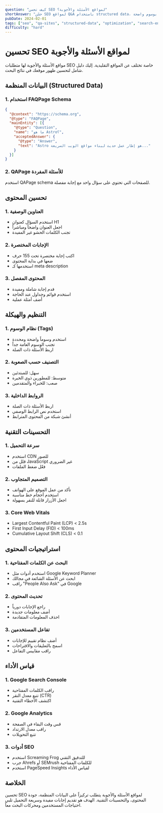 ```yaml
---
question: "كيف تحسن SEO لمواقع الأسئلة والأجوبة؟"
shortAnswer: "حسّن SEO لمواقع Q&A باستخدام structured data، عناوين وصفية، إجابات مختصرة تحت 155 حرف، وتنظيم المحتوى بوسوم واضحة."
pubDate: 2024-02-01
tags: ["seo", "qa-sites", "structured-data", "optimization", "search-engines"]
difficulty: "hard"
---
```


# تحسين SEO لمواقع الأسئلة والأجوبة

مواقع الأسئلة والأجوبة لها متطلبات SEO خاصة تختلف عن المواقع التقليدية. إليك دليل شامل لتحسين ظهور موقعك في نتائج البحث.

## البيانات المنظمة (Structured Data)

### 1. استخدام FAQPage Schema
```json
{
  "@context": "https://schema.org",
  "@type": "FAQPage",
  "mainEntity": [{
    "@type": "Question",
    "name": "ما هو Astro؟",
    "acceptedAnswer": {
      "@type": "Answer",
      "text": "Astro هو إطار عمل حديث لبناء مواقع الويب السريعة..."
    }
  }]
}
```

### 2. QAPage للأسئلة المفردة
استخدم QAPage schema للصفحات التي تحتوي على سؤال واحد مع إجابة مفصلة.

## تحسين المحتوى

### 1. العناوين الوصفية
- استخدم السؤال كعنوان H1
- اجعل العنوان واضحاً ومباشراً
- تجنب الكلمات الحشو غير المفيدة

### 2. الإجابات المختصرة
- اكتب إجابة مختصرة تحت 155 حرف
- ضعها في بداية المحتوى
- استخدمها كـ meta description

### 3. المحتوى المفصل
- قدم إجابة شاملة ومفيدة
- استخدم قوائم وجداول عند الحاجة
- أضف أمثلة عملية

## التنظيم والهيكلة

### 1. نظام الوسوم (Tags)
- استخدم وسوماً واضحة ومحددة
- تجنب الوسوم العامة جداً
- اربط الأسئلة ذات الصلة

### 2. التصنيف حسب الصعوبة
- سهل: للمبتدئين
- متوسط: للمطورين ذوي الخبرة
- صعب: للخبراء والمتقدمين

### 3. الروابط الداخلية
- اربط الأسئلة ذات الصلة
- استخدم نص الرابط الوصفي
- أنشئ شبكة من المحتوى المترابط

## التحسينات التقنية

### 1. سرعة التحميل
- استخدم CDN للصور
- قلل من JavaScript غير الضروري
- فعّل ضغط الملفات

### 2. التصميم المتجاوب
- تأكد من عمل الموقع على الهواتف
- استخدم أحجام خط مناسبة
- اجعل الأزرار قابلة للنقر بسهولة

### 3. Core Web Vitals
- Largest Contentful Paint (LCP) < 2.5s
- First Input Delay (FID) < 100ms
- Cumulative Layout Shift (CLS) < 0.1

## استراتيجيات المحتوى

### 1. البحث عن الكلمات المفتاحية
- استخدم أدوات مثل Google Keyword Planner
- ابحث عن الأسئلة الشائعة في مجالك
- راقب "People Also Ask" في Google

### 2. تحديث المحتوى
- راجع الإجابات دورياً
- أضف معلومات جديدة
- احذف المعلومات المتقادمة

### 3. تفاعل المستخدمين
- أضف نظام تقييم للإجابات
- اسمح بالتعليقات والاقتراحات
- راقب مقاييس التفاعل

## قياس الأداء

### 1. Google Search Console
- راقب الكلمات المفتاحية
- تتبع معدل النقر (CTR)
- اكتشف الأخطاء التقنية

### 2. Google Analytics
- قس وقت البقاء في الصفحة
- راقب معدل الارتداد
- تتبع التحويلات

### 3. أدوات SEO
- استخدم Screaming Frog للتدقيق التقني
- جرب Ahrefs أو SEMrush للكلمات المفتاحية
- استخدم PageSpeed Insights لقياس الأداء

## الخلاصة

تحسين SEO لمواقع الأسئلة والأجوبة يتطلب تركيزاً على البيانات المنظمة، جودة المحتوى، والتحسينات التقنية. الهدف هو تقديم إجابات مفيدة وسريعة التحميل تلبي احتياجات المستخدمين ومحركات البحث معاً.